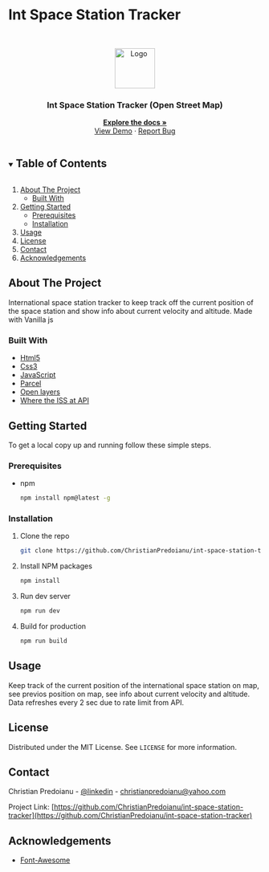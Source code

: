 # Int Space Station Tracker 
 

<!-- PROJECT LOGO -->
<br />
<p align="center">
  <a href="https://github.com/ChristianPredoianu/int-space-station-tracker">
    <img src="src/assets/images/favicon.ico" alt="Logo" width="80" height="80">
  </a>

  <h3 align="center">Int Space Station Tracker (Open Street Map)</h3>

  <p align="center">
    <a href="https://github.com/ChristianPredoianu/int-space-station-tracker"><strong>Explore the docs »</strong></a>
    <br />
    <a href="https://int-space-station-tracker.netlify.app/">View Demo</a>
    ·
    <a href="https://github.com/ChristianPredoianu/int-space-station-tracker/issues">Report Bug</a>
  </p>
</p>



<!-- TABLE OF CONTENTS -->
<details open="open">
  <summary><h2 style="display: inline-block">Table of Contents</h2></summary>
  <ol>
    <li>
      <a href="#about-the-project">About The Project</a>
      <ul>
        <li><a href="#built-with">Built With</a></li>
      </ul>
    </li>
    <li>
      <a href="#getting-started">Getting Started</a>
      <ul>
        <li><a href="#prerequisites">Prerequisites</a></li>
        <li><a href="#installation">Installation</a></li>
      </ul>
    </li>
    <li><a href="#usage">Usage</a></li>
    <li><a href="#license">License</a></li>
    <li><a href="#contact">Contact</a></li>
    <li><a href="#acknowledgements">Acknowledgements</a></li>
  </ol>
</details>



<!-- ABOUT THE PROJECT -->
## About The Project

 International space station tracker to keep track off the current position of the space station and show info about current velocity and altitude. Made with Vanilla js 

### Built With

* [Html5](https://developer.mozilla.org/en-US/docs/Glossary/HTML5)
* [Css3](https://developer.mozilla.org/en-US/docs/Web/CSS)
* [JavaScript](https://developer.mozilla.org/en-US/docs/Web/JavaScript)
* [Parcel](https://parceljs.org/)
* [Open layers](https://openlayers.org)
* [Where the ISS at API](https://wheretheiss.at/w/developer)


<!-- GETTING STARTED -->
## Getting Started

To get a local copy up and running follow these simple steps.

### Prerequisites

* npm
  ```sh
  npm install npm@latest -g
  ```

### Installation

1. Clone the repo
   ```sh
   git clone https://github.com/ChristianPredoianu/int-space-station-tracker.git
   ```
2. Install NPM packages
   ```sh
   npm install
   ```
   
3. Run dev server
   ```sh
   npm run dev
   ```
4. Build for production
   ```sh
   npm run build
   ```



<!-- USAGE EXAMPLES -->
## Usage

Keep track of the current position of the international space station on map, see previos position on map, see info about current velocity and altitude.
Data refreshes every 2 sec due to rate limit from API.


<!-- LICENSE -->
## License

Distributed under the MIT License. See `LICENSE` for more information.


<!-- CONTACT -->
## Contact

Christian Predoianu - [@linkedin](https://se.linkedin.com/in/christian-predoianu-369218157) - christianpredoianu@yahoo.com

Project Link: [https://github.com/ChristianPredoianu/int-space-station-tracker](https://github.com/ChristianPredoianu/int-space-station-tracker)



<!-- ACKNOWLEDGEMENTS -->
## Acknowledgements

* [Font-Awesome](https://fontawesome.com/)

